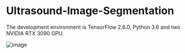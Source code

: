 # Ultrasound-Image-Segmentation

The development environment is TensorFlow 2.6.0, Python 3.6 and two NVIDIA RTX 3090 GPU.


![image](https://user-images.githubusercontent.com/52651150/154005896-1b945379-82b7-487d-9adc-99253a2845f8.png)
